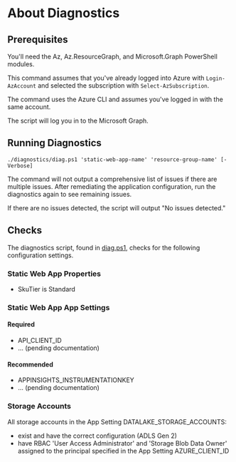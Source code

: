 # About Diagnostics

## Prerequisites

You'll need the Az, Az.ResourceGraph, and Microsoft.Graph PowerShell modules.

This command assumes that you've already logged into Azure with `Login-AzAccount` and selected the subscription with `Select-AzSubscription`.

The command uses the Azure CLI and assumes you've logged in with the same account.

The script will log you in to the Microsoft Graph.

## Running Diagnostics

`./diagnostics/diag.ps1 'static-web-app-name' 'resource-group-name' [-Verbose]`

The command will not output a comprehensive list of issues if there are multiple issues. After remediating the application configuration, run the diagnostics again to see remaining issues.

If there are no issues detected, the script will output "No issues detected."

## Checks

The diagnostics script, found in [diag.ps1](/diagnostics/diag.ps1), checks for the following configuration settings.

### Static Web App Properties

- SkuTier is Standard

### Static Web App App Settings

#### Required

- API_CLIENT_ID
- ... (pending documentation)

#### Recommended

- APPINSIGHTS_INSTRUMENTATIONKEY
- ... (pending documentation)

### Storage Accounts

All storage accounts in the App Setting DATALAKE_STORAGE_ACCOUNTS:

- exist and have the correct configuration (ADLS Gen 2)
- have RBAC 'User Access Administrator' and 'Storage Blob Data Owner' assigned to the principal specified in the App Setting AZURE_CLIENT_ID
